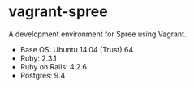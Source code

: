 vagrant-spree
=============

A development environment for Spree using Vagrant.

* Base OS: Ubuntu 14.04 (Trust) 64
* Ruby: 2.3.1
* Ruby on Rails: 4.2.6
* Postgres: 9.4
